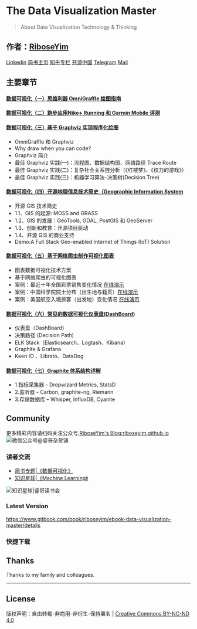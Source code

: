# The Data Visualization Master

>About Data Visualization Technology & Thinking

## 作者：[RiboseYim](https://riboseyim.github.io/2016/05/31/AboutMe/)

[Linkedin](https://www.linkedin.com/in/riboseyim/)
[简书主页](http://www.jianshu.com/u/8cc1dba4bc96)
[知乎专栏](https://www.zhihu.com/people/riboseyim)
[开源中国](https://my.oschina.net/zijingshanke/blog)
[Telegram](https://t.me/riboseyim)
[Mail](mailto:riboseyim@gmail.com)

## 主要章节

#### [数据可视化（一）思维利器 OmniGraffle 绘图指南 ](chapter/Visualization-OmniGraffle/)

#### [数据可视化（二）跑步应用Nike+ Running 和 Garmin Mobile 评测](chapter/Visualization-BestAppMap/)

#### [数据可视化（三）基于 Graphviz 实现程序化绘图](chapter/Visualization-Graphviz/)
- OmniGraffle 和 Graphviz
- Why draw when you can code?
- Graphviz 简介
- 最佳 Graphviz 实践(一)：流程图、数据结构图、网络路径 Trace Route
- 最佳 Graphviz 实践(二)：复杂社会关系链分析（《红楼梦》、《权力的游戏》）
- 最佳 Graphviz 实践(三)：机器学习算法-决策树(Decision Tree)

#### [数据可视化（四）开源地理信息技术简史（Geographic Information System](chapter/Visualization-GIS/)
- 开源 GIS 技术简史
- 1.1、GIS 的起源: MOSS and GRASS
- 1.2、GIS 的发展：GeoTools, GDAL, PostGIS 和 GeoServer
- 1.3、创新和教育：开源项目驱动
- 1.4、开源 GIS 的商业支持
- Demo:A Full Stack Geo-enabled Internet of Things (IoT) Solution

#### [数据可视化（五）基于网络爬虫制作可视化图表](chapter/Visualization-Charts/)
- 图表数据可视化技术方案
- 基于网络爬虫的可视化图表
- 案例：最近十年全国彩票销售变化情况 [在线演示](https://riboseyim.github.io/charts/caipiao/index.html)
- 案例：中国科学院院士分布（出生地与籍贯）[在线演示](https://riboseyim.github.io/charts/casad/index.html)
- 案例：美国航空入境旅客（出发地）变化情况 [在线演示](https://riboseyim.github.io/charts/usa-traffic/index.html)

#### [数据可视化（六）常见的数据可视化仪表盘(DashBoard)](chapter/Visualization-DashBoard/)
- 仪表盘（DashBoard）
- 决策路径 (Decision Path)
- ELK Stack（Elasticsearch、Logtash、Kibana）
- Graphite & Grafana
- Keen IO 、Librato、DataDog

#### [数据可视化（七）Graphite 体系结构详解](chapter/Visualization-Graphite/)
- 1.指标采集器 -  Dropwizard Metrics, StatsD
- 2.监听器 - Carbon, graphite-ng, Riemann
- 3.存储数据库 – Whisper, InfluxDB, Cyanite

## Community
更多精彩内容请扫码关注公众号,[RiboseYim's Blog:riboseyim.github.io](https://riboseyim.github.io?product=ebook&id=datavisualization)
![微信公众号@睿哥杂货铺](http://o8m8ngokc.bkt.clouddn.com/ID_RiboseYim_201706.png)

### 读者交流
- [简书专题|《数据可视化》](https://www.jianshu.com/c/8d40a3a05825)
- [知识星球|《Machine Learning》](https://t.zsxq.com/zFUF2zv)

![知识星球|睿哥读书会](http://o8m8ngokc.bkt.clouddn.com/quanzi-rui-small.png)

### Latest Version
https://www.gitbook.com/book/riboseyim/ebook-data-visualization-master/details

### 快捷下载


## Thanks
Thanks to my family and colleagues.

<hr>

## License

版权声明：自由转载-非商用-非衍生-保持署名 | [Creative Commons BY-NC-ND 4.0](https://creativecommons.org/licenses/by-nc-nd/4.0/legalcode)
